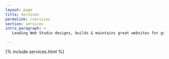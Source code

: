```yaml
---
layout: page
title: Services
permalink: /services
section: services
intro_paragraph: >
   Leading Web Studio designs, builds & maintains great websites for great people & companies.

---
```

{% include services.html %}
